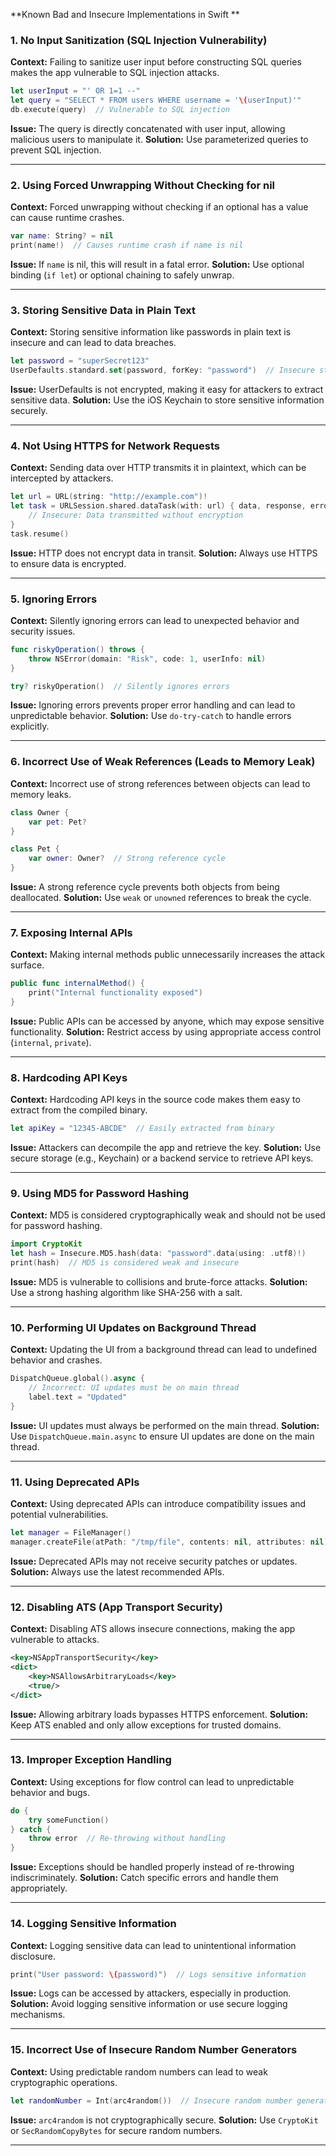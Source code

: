**Known Bad and Insecure Implementations in Swift **

### 1. No Input Sanitization (SQL Injection Vulnerability)
**Context:** Failing to sanitize user input before constructing SQL queries makes the app vulnerable to SQL injection attacks.
```swift
let userInput = "' OR 1=1 --"
let query = "SELECT * FROM users WHERE username = '\(userInput)'"
db.execute(query)  // Vulnerable to SQL injection
```
**Issue:** The query is directly concatenated with user input, allowing malicious users to manipulate it.
**Solution:** Use parameterized queries to prevent SQL injection.

---

### 2. Using Forced Unwrapping Without Checking for nil
**Context:** Forced unwrapping without checking if an optional has a value can cause runtime crashes.
```swift
var name: String? = nil
print(name!)  // Causes runtime crash if name is nil
```
**Issue:** If `name` is nil, this will result in a fatal error.
**Solution:** Use optional binding (`if let`) or optional chaining to safely unwrap.

---

### 3. Storing Sensitive Data in Plain Text
**Context:** Storing sensitive information like passwords in plain text is insecure and can lead to data breaches.
```swift
let password = "superSecret123"
UserDefaults.standard.set(password, forKey: "password")  // Insecure storage
```
**Issue:** UserDefaults is not encrypted, making it easy for attackers to extract sensitive data.
**Solution:** Use the iOS Keychain to store sensitive information securely.

---

### 4. Not Using HTTPS for Network Requests
**Context:** Sending data over HTTP transmits it in plaintext, which can be intercepted by attackers.
```swift
let url = URL(string: "http://example.com")!
let task = URLSession.shared.dataTask(with: url) { data, response, error in
    // Insecure: Data transmitted without encryption
}
task.resume()
```
**Issue:** HTTP does not encrypt data in transit.
**Solution:** Always use HTTPS to ensure data is encrypted.

---

### 5. Ignoring Errors
**Context:** Silently ignoring errors can lead to unexpected behavior and security issues.
```swift
func riskyOperation() throws {
    throw NSError(domain: "Risk", code: 1, userInfo: nil)
}

try? riskyOperation()  // Silently ignores errors
```
**Issue:** Ignoring errors prevents proper error handling and can lead to unpredictable behavior.
**Solution:** Use `do-try-catch` to handle errors explicitly.

---

### 6. Incorrect Use of Weak References (Leads to Memory Leak)
**Context:** Incorrect use of strong references between objects can lead to memory leaks.
```swift
class Owner {
    var pet: Pet?
}

class Pet {
    var owner: Owner?  // Strong reference cycle
}
```
**Issue:** A strong reference cycle prevents both objects from being deallocated.
**Solution:** Use `weak` or `unowned` references to break the cycle.

---

### 7. Exposing Internal APIs
**Context:** Making internal methods public unnecessarily increases the attack surface.
```swift
public func internalMethod() {
    print("Internal functionality exposed")
}
```
**Issue:** Public APIs can be accessed by anyone, which may expose sensitive functionality.
**Solution:** Restrict access by using appropriate access control (`internal`, `private`).

---

### 8. Hardcoding API Keys
**Context:** Hardcoding API keys in the source code makes them easy to extract from the compiled binary.
```swift
let apiKey = "12345-ABCDE"  // Easily extracted from binary
```
**Issue:** Attackers can decompile the app and retrieve the key.
**Solution:** Use secure storage (e.g., Keychain) or a backend service to retrieve API keys.

---

### 9. Using MD5 for Password Hashing
**Context:** MD5 is considered cryptographically weak and should not be used for password hashing.
```swift
import CryptoKit
let hash = Insecure.MD5.hash(data: "password".data(using: .utf8)!)
print(hash)  // MD5 is considered weak and insecure
```
**Issue:** MD5 is vulnerable to collisions and brute-force attacks.
**Solution:** Use a strong hashing algorithm like SHA-256 with a salt.

---

### 10. Performing UI Updates on Background Thread
**Context:** Updating the UI from a background thread can lead to undefined behavior and crashes.
```swift
DispatchQueue.global().async {
    // Incorrect: UI updates must be on main thread
    label.text = "Updated"
}
```
**Issue:** UI updates must always be performed on the main thread.
**Solution:** Use `DispatchQueue.main.async` to ensure UI updates are done on the main thread.

---

### 11. Using Deprecated APIs
**Context:** Using deprecated APIs can introduce compatibility issues and potential vulnerabilities.
```swift
let manager = FileManager()
manager.createFile(atPath: "/tmp/file", contents: nil, attributes: nil)  // Deprecated API usage
```
**Issue:** Deprecated APIs may not receive security patches or updates.
**Solution:** Always use the latest recommended APIs.

---

### 12. Disabling ATS (App Transport Security)
**Context:** Disabling ATS allows insecure connections, making the app vulnerable to attacks.
```xml
<key>NSAppTransportSecurity</key>
<dict>
    <key>NSAllowsArbitraryLoads</key>
    <true/>
</dict>
```
**Issue:** Allowing arbitrary loads bypasses HTTPS enforcement.
**Solution:** Keep ATS enabled and only allow exceptions for trusted domains.

---

### 13. Improper Exception Handling
**Context:** Using exceptions for flow control can lead to unpredictable behavior and bugs.
```swift
do {
    try someFunction()
} catch {
    throw error  // Re-throwing without handling
}
```
**Issue:** Exceptions should be handled properly instead of re-throwing indiscriminately.
**Solution:** Catch specific errors and handle them appropriately.

---

### 14. Logging Sensitive Information
**Context:** Logging sensitive data can lead to unintentional information disclosure.
```swift
print("User password: \(password)")  // Logs sensitive information
```
**Issue:** Logs can be accessed by attackers, especially in production.
**Solution:** Avoid logging sensitive information or use secure logging mechanisms.

---

### 15. Incorrect Use of Insecure Random Number Generators
**Context:** Using predictable random numbers can lead to weak cryptographic operations.
```swift
let randomNumber = Int(arc4random())  // Insecure random number generation
```
**Issue:** `arc4random` is not cryptographically secure.
**Solution:** Use `CryptoKit` or `SecRandomCopyBytes` for secure random numbers.

---